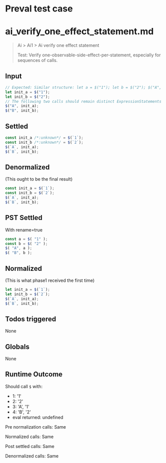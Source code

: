# Preval test case

# ai_verify_one_effect_statement.md

> Ai > Ai1 > Ai verify one effect statement
>
> Test: Verify one-observable-side-effect-per-statement, especially for sequences of calls.

## Input

`````js filename=intro
// Expected: Similar structure: let a = $("1"); let b = $("2"); $("A", a); $("B", b);
let init_a = $("1");
let init_b = $("2");
// The following two calls should remain distinct ExpressionStatements
$("A", init_a); 
$("B", init_b);
`````


## Settled


`````js filename=intro
const init_a /*:unknown*/ = $(`1`);
const init_b /*:unknown*/ = $(`2`);
$(`A`, init_a);
$(`B`, init_b);
`````


## Denormalized
(This ought to be the final result)

`````js filename=intro
const init_a = $(`1`);
const init_b = $(`2`);
$(`A`, init_a);
$(`B`, init_b);
`````


## PST Settled
With rename=true

`````js filename=intro
const a = $( "1" );
const b = $( "2" );
$( "A", a );
$( "B", b );
`````


## Normalized
(This is what phase1 received the first time)

`````js filename=intro
let init_a = $(`1`);
let init_b = $(`2`);
$(`A`, init_a);
$(`B`, init_b);
`````


## Todos triggered


None


## Globals


None


## Runtime Outcome


Should call `$` with:
 - 1: '1'
 - 2: '2'
 - 3: 'A', '1'
 - 4: 'B', '2'
 - eval returned: undefined

Pre normalization calls: Same

Normalized calls: Same

Post settled calls: Same

Denormalized calls: Same
